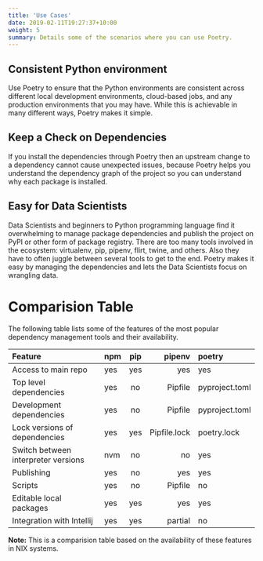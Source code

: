 ```yaml
---
title: 'Use Cases'
date: 2019-02-11T19:27:37+10:00
weight: 5
summary: Details some of the scenarios where you can use Poetry.
---
```




## Consistent Python environment

Use Poetry to ensure that the Python environments are consistent across different local development environments, cloud-based jobs, and any production environments that you may have. While this is achievable in many different ways, Poetry makes it simple.

## Keep a Check on Dependencies

If you install the dependencies through Poetry then an upstream change to a dependency cannot cause unexpected issues, because Poetry helps you understand the dependency graph of the project so you can understand why each package is installed.

## Easy for Data Scientists

Data Scientists and beginners to Python programming language find it overwhelming to manage package dependencies and publish the project on PyPI or other form of package registry. There are too many tools involved in the ecosystem: virtualenv, pip, pipenv, flirt, twine, and others. Also they have to often juggle between several tools to get to the end. Poetry makes it easy by managing the dependencies and lets the Data Scientists focus on wrangling data.

# <a name="Dependencies Management Tools"></a>Comparision Table

The following table lists some of the features of the most popular dependency management tools and their availability.

| Feature| npm | pip | pipenv | poetry |
| :-------------- | :-------------- | :----------: | ----------: | :-------------- |
| Access to main repo         | yes          |  yes    | yes | yes          |
| Top level dependencies          | yes          | no    | Pipfile | pyproject.toml          |
| Development dependencies | yes          |   no    | Pipfile | pyproject.toml          |
| Lock versions of dependencies          | yes          |    yes    | Pipfile.lock | poetry.lock          |
| Switch between interpreter versions          | nvm      |    no    |   no | yes          |
| Publishing          | yes         |    no    |      yes | yes          |
| Scripts          | yes          |    no   | Pipfile | no          |
| Editable local packages          | yes          |    yes   |      yes | yes          |
| Integration with Intellij          | yes          |    yes   | partial | no          |

**Note:** This is a comparision table based on the availability of these features in NIX systems.

